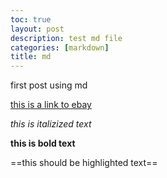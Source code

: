```yaml
---
toc: true
layout: post
description: test md file
categories: [markdown]
title: md
---
```


first post using md

[this is a link to ebay](https://www.ebay.com/)

*this is italizized text*

**this is bold text**

==this should be highlighted text==
